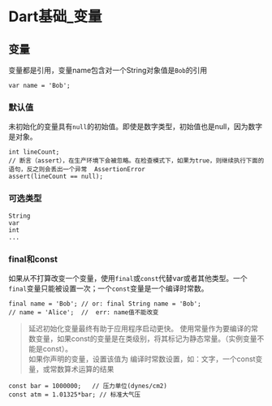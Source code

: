 # Dart基础_变量
## 变量
变量都是引用，变量name包含对一个String对象值是``Bob``的引用
~~~
var name = 'Bob';
~~~
### 默认值
未初始化的变量具有``null``的初始值。即使是数字类型，初始值也是null，因为数字是对象。
~~~
int lineCount;
// 断言（assert），在生产环境下会被忽略。在检查模式下，如果为true，则继续执行下面的语句，反之则会丢出一个异常  AssertionError
assert(lineCount == null);
~~~
### 可选类型
~~~
String 
var
int
...
~~~
### final和const 
如果从不打算改变一个变量，使用``final``或``const``代替var或者其他类型。一个``final``变量只能被设置一次；一个``const``变量是一个编译时常数。
~~~
final name = 'Bob'; // or: final String name = 'Bob';
// name = 'Alice';  //  err: name值不能改变
~~~
> 延迟初始化变量最终有助于应用程序启动更快。
使用常量作为要编译的常数变量，如果const的变量是在类级别，将其标记为静态常量。（实例变量不能是const）。                    
如果你声明的变量，设置该值为 编译时常数设置，如：文字，一个const变量，或常数算术运算的结果
~~~
const bar = 1000000;   // 压力单位(dynes/cm2)
const atm = 1.01325*bar; // 标准大气压
~~~